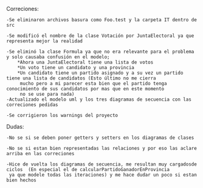 Correciones:

    -Se eliminaron archivos basura como Foo.test y la carpeta IT dentro de src
    
    -Se modificó el nombre de la clase Votación por JuntaElectoral ya que representa mejor la realidad
    
    -Se eliminó la clase Formula ya que no era relevante para el problema y solo causaba confusión en el modelo;
        *Ahora una JuntaElectoral tiene una lista de votos
        *Un voto tiene un candidato y una provincia
        *Un candidato tiene un partido asignado y a su vez un partido tiene una lista de candidatos (Esto último no me cierra
         mucho pero a mi parecer esta bien que el partido tenga conocimiento de sus candidatos por mas que en este momento
         no se use para nada)
    -Actualizado el modelo uml y los tres diagramas de secuencia con las correciones pedidas
    
    -Se corrigieron los warnings del proyecto

Dudas:

    -No se si se deben poner getters y setters en los diagramas de clases
    
    -No se si estan bien representadas las relaciones y por eso las aclare arriba en las correciones
    
    -Hice de vuelta los diagramas de secuencia, me resultan muy cargadosde ciclos  (En especial el de calcularPartidoGanadorEnProvincia 
     ya que modele todas las iteraciones) y me hace dudar un poco si estan bien hechos
